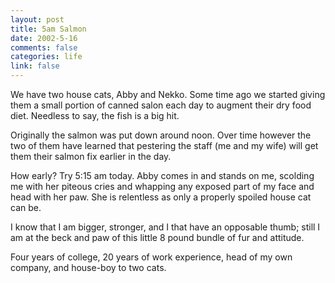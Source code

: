 ```yaml
--- 
layout: post
title: 5am Salmon
date: 2002-5-16
comments: false
categories: life
link: false
---
```

We have two house cats, Abby and Nekko. Some time ago we started giving them a small portion of canned salon each day to augment their dry food diet. Needless to say, the fish is a big hit.

Originally the salmon was put down around noon. Over time however the two of them have learned that pestering the staff (me and my wife) will get them their salmon fix earlier in the day.

How early? Try 5:15 am today. Abby comes in and stands on me, scolding me with her piteous cries and whapping any exposed part of my face and head with her paw. She is relentless as only a properly spoiled house cat can be.

I know that I am bigger, stronger, and I that  have an opposable thumb; still I am at the beck and paw of this little 8 pound bundle of fur and attitude.

Four years of college, 20 years of work experience, head of my own company, and house-boy to two cats.
